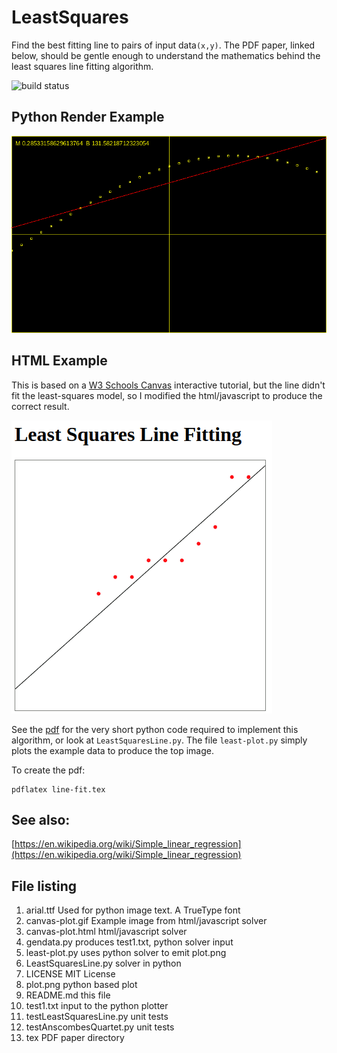 # LeastSquares

Find the best fitting line to pairs of input data`(x,y)`.   The PDF paper, linked below, should be
gentle enough to understand the mathematics behind the least squares line fitting algorithm.

![build status](https://github.com/zettix/LeastSquares/actions/workflows/python-app.yml/badge.svg)

## Python Render Example
![example_plot](https://github.com/zettix/LeastSquares/blob/main/plot.png)

## HTML Example

This is based on a [W3 Schools Canvas](https://www.w3schools.com/js/tryit.asp?filename=tryai_canvas_combined) interactive tutorial,
but the line didn't fit the least-squares model, so I modified the html/javascript to produce the correct result.

![example_plot](https://github.com/zettix/LeastSquares/blob/main/canvas-plot.gif)

See the [pdf](https://github.com/zettix/LeastSquares/blob/main/tex/line-fit.pdf) for the very short python code required to implement
this algorithm, or look at `LeastSquaresLine.py`.   The file
`least-plot.py` simply plots the example data to produce the top image.

To create the pdf:
```
pdflatex line-fit.tex
```

## See also:

[https://en.wikipedia.org/wiki/Simple_linear_regression](https://en.wikipedia.org/wiki/Simple_linear_regression)

## File listing

1. arial.ttf Used for python image text.  A TrueType font
2. canvas-plot.gif Example image from html/javascript solver
3. canvas-plot.html html/javascript solver
4. gendata.py produces test1.txt, python solver input
5. least-plot.py uses python solver to emit plot.png
6. LeastSquaresLine.py solver in python
7. LICENSE MIT License
8. plot.png python based plot
9. README.md this file
10. test1.txt input to the python plotter
11. testLeastSquaresLine.py unit tests
12. testAnscombesQuartet.py unit tests
13. tex PDF paper directory
